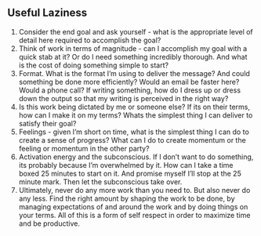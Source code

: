 ## Useful Laziness

1. Consider the end goal and ask yourself - what is the appropriate level of detail here required to accomplish the goal?
2. Think of work in terms of magnitude - can I accomplish my goal with a quick stab at it? Or do I need something incredibly thorough. And what is the cost of doing something simple to start?
3. Format. What is the format I’m using to deliver the message? And could something be done more efficiently? Would an email be faster here? Would a phone call? If writing something, how do I dress up or dress down the output so that my writing is perceived in the right way?
4. Is this work being dictated by me or someone else? If its on their terms, how can I make it on my terms? Whats the simplest thing I can deliver to satisfy their goal?
5. Feelings - given I’m short on time, what is the simplest thing I can do to create a sense of progress? What can I do to create momentum or the feeling or momentum in the other party?
6. Activation energy and the subconscious. If I don’t want to do something, its probably because I’m overwhelmed by it. How can I take a time boxed 25 minutes to start on it. And promise myself I’ll stop at the 25 minute mark. Then let the subconscious take over.
7. Ultimately, never do any more work than you need to. But also never do any less. Find the right amount by shaping the work to be done, by managing expectations of and around the work and by doing things on your terms. All of this is a form of self respect in order to maximize time and be productive.
